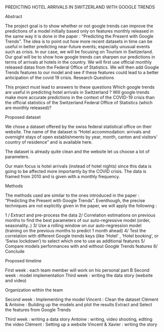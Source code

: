 PREDICTING HOTEL ARRIVALS IN SWITZERLAND WITH GOOGLE TRENDS


Abstract

The project goal is to show whether or not google trends can improve the predictions of a model initially based only on features monthly released in the same way it is done in the paper : “Predicting the Present with Google Trends”. The idea is to point out how more recent datasets in time can be useful in better predicting near-future events; especially unusual events such as crisis. In our case, we will be focusing on Tourism in Switzerland. Our goal will be to show how google trends can sharpen our predictions in terms of arrivals at hotels in the country. We will first use official monthly released datas from the Federal Office of Statistics. We will then add Google Trends features to our model and see if these features could lead to a better anticipation of the covid 19 crisis.
Research Questions

This project must lead to answers to these questions
Which google trends are useful in predicting hotel arrivals in Switzerland ?
Will google trends make more accurate predictions in the context of the COVID-19 crisis than the official statistics of the Switzerland Federal Office of Statistics (which are monthly released)?

Proposed dataset

We chose a dataset offered by the swiss federal statistical office on their website. The name of the dataset is “Hotel accommodation: arrivals and overnight stays of open establishments by year, month, canton and visitors' country of residence” and is available here.

The dataset is already quite clean and the website let us choose a lot of parameters. 

Our main focus is hotel arrivals (instead of hotel nights) since this data is going to be affected more importantly by the COVID crisis. The data is framed from 2010 and is given with a monthly frequency. 


Methods

The methods used are similar to the ones introduced in the paper : “Predicting the Present with Google Trends”. Eventhough, the precise techniques are not explicitly given in the paper, we will apply the following :

1 / Extract and pre-process the data
2/ Correlation estimations on previous months to find the best parameters of our auto-regressive model (order, seasonality..)
3/ Use a rolling window on our auto-regression model (training on the previous months to predict 1 month ahead)
4/ Test the correlation with different Google trends keys (like ‘Hotel’ , ‘Hotel booking’, or ‘Swiss lockdown’) to select which one to use as additional features
5/ Compare models performances with and without Google Trends features 
6/ Conclude


Proposed timeline

First week : each team member will work on his personal part B
Second week : model implementation
Third week : writing the data story (website and video)

Organization within the team

Second week : Implementing the model
Vincent : Clean the dataset
Clément & Antoine : Building up the models and plot the results
Extract and Select the features from Google Trends

Third week : writing a data story
Antoine : writing, video shooting, editing the video
Clément : Setting up a website
Vincent & Xavier : writing the story



